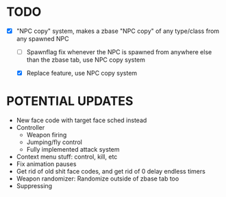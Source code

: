# TODO
- [x] "NPC copy" system, makes a zbase "NPC copy" of any type/class from any spawned NPC
    - [ ] Spawnflag fix whenever the NPC is spawned from anywhere else than the zbase tab, use NPC copy system
    - [x] Replace feature, use NPC copy system


# POTENTIAL UPDATES
- New face code with target face sched instead
- Controller
    - Weapon firing
    - Jumping/fly control
    - Fully implemented attack system
- Context menu stuff: control, kill, etc
- Fix animation pauses
- Get rid of old shit face codes, and get rid of 0 delay endless timers
- Weapon randomizer: Randomize outside of zbase tab too
- Suppressing